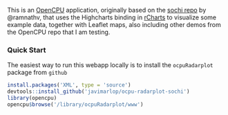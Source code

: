 This is an [OpenCPU](http://opencpu.org) application, originally based on the [sochi repo](https://github.com/ramnathv/sochi) by @ramnathv, that uses the Highcharts binding in [rCharts](http://rcharts.io) to visualize some example data, together with Leaflet maps, also including other demos from the OpenCPU repo that I am testing.

### Quick Start

The easiest way to run this webapp locally is to install the `ocpuRadarplot` package from `github`

```r
install.packages('XML', type = 'source')
devtools::install_github('javimarlop/ocpu-radarplot-sochi')
library(opencpu)
opencpu$browse('/library/ocpuRadarplot/www')
```

